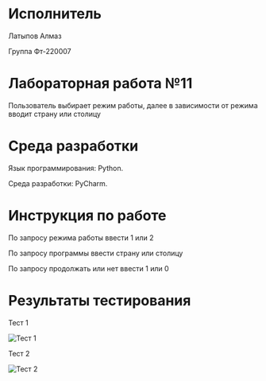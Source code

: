 # Исполнитель
Латыпов Алмаз

Группа Фт-220007
# Лабораторная работа №11

Пользователь выбирает режим работы, далее в зависимости от режима вводит страну или столицу

# Среда разработки 
Язык программирования: Python.

Среда разработки: PyCharm.
# Инструкция по работе

По запросу режима работы ввести 1 или 2

По запросу программы ввести страну или столицу 

По запросу продолжать или нет ввести 1 или 0
# Результаты тестирования
Тест 1

![Тест 1](https://github.com/LatypovAlmaz/Lab_11/assets/146587126/330c999d-9b95-4b6d-b920-573952bfba87)

Тест 2

![Тест 2](https://github.com/LatypovAlmaz/Lab_11/assets/146587126/1c74860a-2d38-47e1-b48d-1cd8c1b96ee6)
